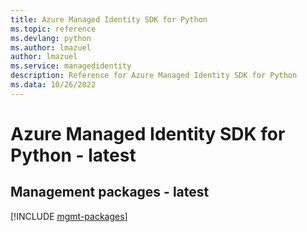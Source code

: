 ```yaml
---
title: Azure Managed Identity SDK for Python
ms.topic: reference
ms.devlang: python
ms.author: lmazuel
author: lmazuel
ms.service: managedidentity
description: Reference for Azure Managed Identity SDK for Python
ms.data: 10/26/2022
---
```

# Azure Managed Identity SDK for Python - latest

## Management packages - latest
[!INCLUDE [mgmt-packages](managed-identity-mgmt-index.md)]